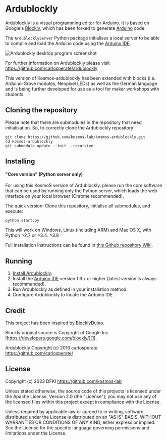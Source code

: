 # Ardublockly
Ardublockly is a visual programming editor for Arduino. It is based on Google's [Blockly][1], which has been forked to generate [Arduino][15] code.

The `ArdublocklyServer` Python package initialises a local server to be able to compile and load the Arduino code using the [Arduino IDE][2].

![Ardublockly desktop program screenshot][desktop_screeshot]

For further information on Ardublockly please visit https://github.com/carlosperate/ardublockly

This version of Kosmos-ardublockly has been extended with blocks (i.e. Arduino-Grove modules, Neopixel LEDs) as well as the German language and is being further developed for use as a tool for maker workshops with students.

## Cloning the repository
Please note that there are submodules in the repository that need initialisation. So, to correctly clone the Ardublockly repository:

```
git clone https://github.com/kosmos-lab/kosmos-ardublockly.git
cd kosmos-ardublockly
git submodule update --init --recursive
```


## Installing

#### "Core version" (Python server only)
For using this KosmoS version of Ardublockly, please run the core software that can be used by running only the Python server, which loads the web interface on your local browser (Chrome recommended).

The quick version: Clone this repository, initialise all submodules, and execute:

```
python start.py
```

This will work on Windows, Linux (including ARM) and Mac OS X, with Python >2.7 or >3.4. >3.8

Full installation instructions can be found in [this Github repository Wiki][5].

## Running
1. [Install Ardublockly][5].
2. Install the [Arduino IDE][2] version 1.6.x or higher (latest version is always recommended).
3. Run Ardublockly as defined in your installation method.
3. Configure Ardublockly to locate the Arduino IDE.


## Credit
This project has been inspired by [BlocklyDuino][16].

Blockly original source is Copyright of Google Inc. [https://developers.google.com/blockly/][1]. 

Ardublockly Copyright (c) 2016 carlosperate https://github.com/carlosperate/


## License
Copyright (c) 2023 DFKI https://github.com/kosmos-lab

Unless stated otherwise, the source code of this projects is
licensed under the Apache License, Version 2.0 (the "License");
you may not use any of the licensed files within this project
except in compliance with the License.

Unless required by applicable law or agreed to in writing, software
distributed under the License is distributed on an "AS IS" BASIS,
WITHOUT WARRANTIES OR CONDITIONS OF ANY KIND, either express or implied.
See the License for the specific language governing permissions and
limitations under the License.


[1]: https://developers.google.com/blockly/
[2]: http://www.arduino.cc/en/software/
[3]: TODO.md
[4]: https://github.com/carlosperate/ardublockly/releases/
[5]: https://github.com/carlosperate/ardublockly/wiki/Installing-Ardublockly
[6]: https://github.com/kosmos-ardublockly/ardublockly/wiki/Configure-Ardublockly
[7]: hhttps://github.com/carlosperate/ardublockly/wiki/
[9]: https://github.com/kosmos-ardublockly/ardublockly/blob/master/LICENSE
[10]: http://ardublockly.embeddedlog.com/demo/index.html
[11]: http://ardublockly.embeddedlog.com/demo/classic/index.html
[12]: http://ardublockly-builds.s3-website-us-west-2.amazonaws.com/index.html?prefix=linux/
[13]: http://ardublockly-builds.s3-website-us-west-2.amazonaws.com/index.html?prefix=windows/
[14]: http://ardublockly-builds.s3-website-us-west-2.amazonaws.com/index.html?prefix=mac/
[15]: http://www.arduino.cc
[16]: https://github.com/BlocklyDuino/BlocklyDuino
[17]: blockly/README.md

[desktop_screeshot]: http://carlosperate.github.io/ardublockly/images/screenshot_desktop_1.png
[web_screenshot_responsive]: http://carlosperate.github.io/ardublockly/images/screenshot_material_all_small.jpg
[web_screenshot_classic]: http://carlosperate.github.io/ardublockly/images/screenshot_1.png
